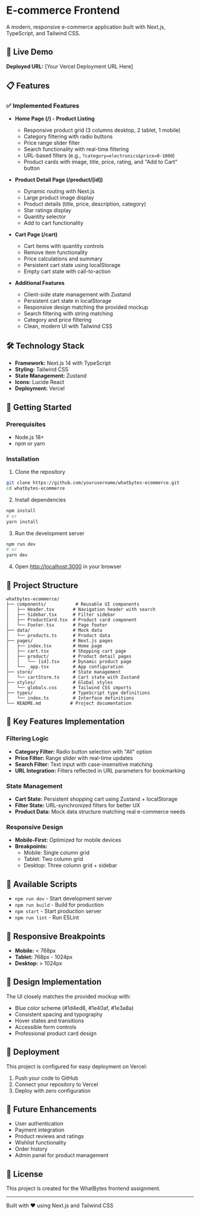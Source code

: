 # E-commerce Frontend

A modern, responsive e-commerce application built with Next.js, TypeScript, and Tailwind CSS.

## 🚀 Live Demo

**Deployed URL:** [Your Vercel Deployment URL Here]

## 📋 Features

### ✅ Implemented Features

- **Home Page (/) - Product Listing**
  - Responsive product grid (3 columns desktop, 2 tablet, 1 mobile)
  - Category filtering with radio buttons
  - Price range slider filter
  - Search functionality with real-time filtering
  - URL-based filters (e.g., `?category=electronics&price=0-1000`)
  - Product cards with image, title, price, rating, and "Add to Cart" button

- **Product Detail Page (/product/[id])**
  - Dynamic routing with Next.js
  - Large product image display
  - Product details (title, price, description, category)
  - Star ratings display
  - Quantity selector
  - Add to cart functionality

- **Cart Page (/cart)**
  - Cart items with quantity controls
  - Remove item functionality
  - Price calculations and summary
  - Persistent cart state using localStorage
  - Empty cart state with call-to-action

- **Additional Features**
  - Client-side state management with Zustand
  - Persistent cart state in localStorage
  - Responsive design matching the provided mockup
  - Search filtering with string matching
  - Category and price filtering
  - Clean, modern UI with Tailwind CSS

## 🛠️ Technology Stack

- **Framework:** Next.js 14 with TypeScript
- **Styling:** Tailwind CSS
- **State Management:** Zustand
- **Icons:** Lucide React
- **Deployment:** Vercel

## 🚀 Getting Started

### Prerequisites

- Node.js 18+ 
- npm or yarn

### Installation

1. Clone the repository
```bash
git clone https://github.com/yourusername/whatbytes-ecommerce.git
cd whatbytes-ecommerce
```

2. Install dependencies
```bash
npm install
# or
yarn install
```

3. Run the development server
```bash
npm run dev
# or
yarn dev
```

4. Open [http://localhost:3000](http://localhost:3000) in your browser

## 📁 Project Structure

```
whatbytes-ecommerce/
├── components/           # Reusable UI components
│   ├── Header.tsx       # Navigation header with search
│   ├── Sidebar.tsx      # Filter sidebar
│   ├── ProductCard.tsx  # Product card component
│   └── Footer.tsx       # Page footer
├── data/                # Mock data
│   └── products.ts      # Product data
├── pages/               # Next.js pages
│   ├── index.tsx        # Home page
│   ├── cart.tsx         # Shopping cart page
│   ├── product/         # Product detail pages
│   │   └── [id].tsx     # Dynamic product page
│   └── _app.tsx         # App configuration
├── store/               # State management
│   └── cartStore.ts     # Cart state with Zustand
├── styles/              # Global styles
│   └── globals.css      # Tailwind CSS imports
├── types/               # TypeScript type definitions
│   └── index.ts         # Interface definitions
└── README.md           # Project documentation
```

## 🎯 Key Features Implementation

### Filtering Logic
- **Category Filter:** Radio button selection with "All" option
- **Price Filter:** Range slider with real-time updates
- **Search Filter:** Text input with case-insensitive matching
- **URL Integration:** Filters reflected in URL parameters for bookmarking

### State Management
- **Cart State:** Persistent shopping cart using Zustand + localStorage
- **Filter State:** URL-synchronized filters for better UX
- **Product Data:** Mock data structure matching real e-commerce needs

### Responsive Design
- **Mobile-First:** Optimized for mobile devices
- **Breakpoints:** 
  - Mobile: Single column grid
  - Tablet: Two column grid  
  - Desktop: Three column grid + sidebar

## 🔧 Available Scripts

- `npm run dev` - Start development server
- `npm run build` - Build for production
- `npm start` - Start production server
- `npm run lint` - Run ESLint

## 📱 Responsive Breakpoints

- **Mobile:** < 768px
- **Tablet:** 768px - 1024px  
- **Desktop:** > 1024px

## 🎨 Design Implementation

The UI closely matches the provided mockup with:
- Blue color scheme (#1d4ed8, #1e40af, #1e3a8a)
- Consistent spacing and typography
- Hover states and transitions
- Accessible form controls
- Professional product card design

## 🚀 Deployment

This project is configured for easy deployment on Vercel:

1. Push your code to GitHub
2. Connect your repository to Vercel
3. Deploy with zero configuration

## 🔮 Future Enhancements

- User authentication
- Payment integration
- Product reviews and ratings
- Wishlist functionality
- Order history
- Admin panel for product management

## 📄 License

This project is created for the WhatBytes frontend assignment.

---

Built with ❤️ using Next.js and Tailwind CSS
